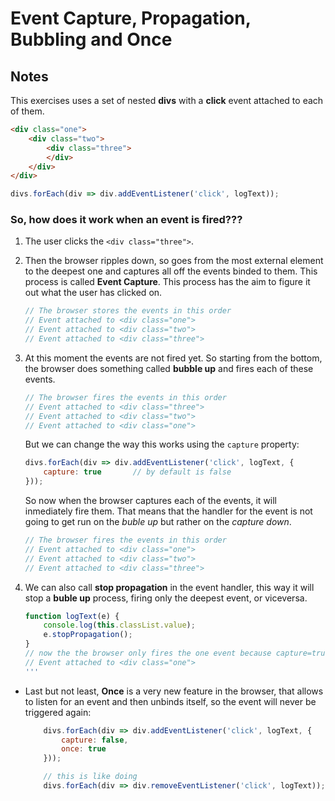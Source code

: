 # Event Capture, Propagation, Bubbling and Once

## Notes

This exercises uses a set of nested **divs** with a **click** event attached
to each of them.
```html
<div class="one">
	<div class="two">
		<div class="three">
		</div>
	</div>
</div>
```
```javascript
divs.forEach(div => div.addEventListener('click', logText));
```

### **So, how does it work when an event is fired???**

1. The user clicks the `<div class="three">`.
2. Then the browser ripples down, so goes from the most external element to the deepest one and captures 
all off the events binded to them. This process is called **Event Capture**. This process has the aim to 
figure it out what the user has clicked on.
	```javascript
	// The browser stores the events in this order
	// Event attached to <div class="one">
	// Event attached to <div class="two">
	// Event attached to <div class="three">
	```

3. At this moment the events are not fired yet. So starting from the bottom, the browser does something called **bubble up**
and fires each of these events.
	```javascript
	// The browser fires the events in this order
	// Event attached to <div class="three">
	// Event attached to <div class="two">
	// Event attached to <div class="one">
	```
	But we can change the way this works using the `capture` property:

	```javascript
	divs.forEach(div => div.addEventListener('click', logText, {
		capture: true   	// by default is false
	}));
	```
	So now when the browser captures each of the events, it will inmediately fire them. That means that 
	the handler for the event is not going to get run on the *buble up* but rather on the *capture down*.
	```javascript
	// The browser fires the events in this order
	// Event attached to <div class="one">
	// Event attached to <div class="two">
	// Event attached to <div class="three">
	```

4. We can also call **stop propagation** in the event handler, this way it will stop a **buble up** process, 
firing only the deepest event, or viceversa.
	```javascript
	function logText(e) {
		console.log(this.classList.value);
		e.stopPropagation();
	}
	// now the the browser only fires the one event because capture=true
	// Event attached to <div class="one">
	'''

* Last but not least, **Once** is a very new feature in the browser, that allows to listen for an event and then unbinds
itself, so the event will never be triggered again:
	```javascript
		divs.forEach(div => div.addEventListener('click', logText, {
			capture: false,
			once: true
		}));

		// this is like doing 
		divs.forEach(div => div.removeEventListener('click', logText));
	```
